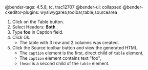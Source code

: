 @bender-tags: 4.5.8, tc, trac12707
@bender-ui: collapsed
@bender-ckeditor-plugins: wysiwygarea,toolbar,table,sourcearea

1. Click on the Table button.
1. Select Headers: **Both**.
1. Type **foo** in Caption field.
1. Click Ok.
	* The table with 3 row and 2 columns was created.
1. Click the Source toolbar button and view the generated HTML.
	* The `caption` element is the first, direct child of `table` element,
	* The `caption` element contains text "foo",
	* `thead` is a second child of the `table` element.
